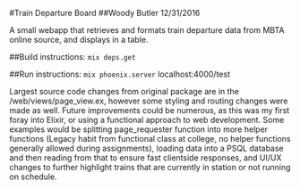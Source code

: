 #Train Departure Board 
##Woody Butler 12/31/2016

A small webapp that retrieves and formats train departure data from MBTA online source, and displays in a table. 

##Build instructions:
`mix deps.get`

##Run instructions:
`mix phoenix.server`
localhost:4000/test

Largest source code changes from original package are in the /web/views/page_view.ex, however some styling and routing changes were made as well. Future improvements could be numerous, as this was my first foray into Elixir, or using a functional approach to web development. Some examples would be splitting page_requester function into more helper functions (Legacy habit from functional class at college, no helper functions generally allowed during assignments), loading data into a PSQL database and then reading from that to ensure fast clientside responses, and UI/UX changes to further highlight trains that are currently in station or not running on schedule. 
